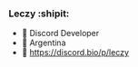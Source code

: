 ### Leczy :shipit:

- 🔭 Discord Developer
- :sparkler: Argentina
- :robot: https://discord.bio/p/leczy
